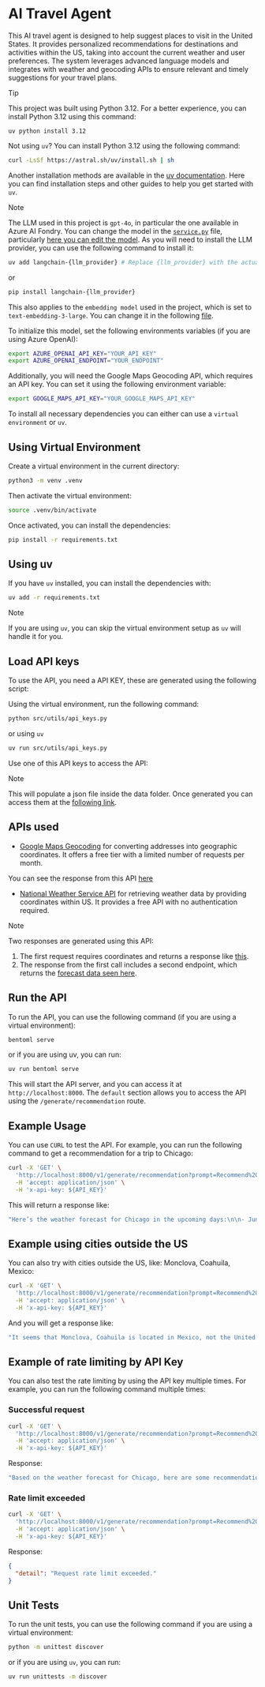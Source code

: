 # AI Travel Agent

This AI travel agent is designed to help suggest places to visit in the United States. It provides personalized recommendations for destinations and activities within the US, taking into account the current weather and user preferences. The system leverages advanced language models and integrates with weather and geocoding APIs to ensure relevant and timely suggestions for your travel plans.

> [!TIP]
> This project was built using Python 3.12. For a better experience, you can install Python 3.12 using this command:
> ```
> uv python install 3.12
>```
> Not using `uv`? You can install Python 3.12 using the following command:
> ```bash
> curl -LsSf https://astral.sh/uv/install.sh | sh
> ```
> Another installation methods are available in the [uv documentation](https://docs.astral.sh/uv/getting-started/installation/#installation-methods). Here you can find installation steps and other guides to help you get started with `uv`.

> [!NOTE]
> The LLM used in this project is `gpt-4o`, in particular the one available in Azure AI Fondry. You can change the model in the [`service.py`](service.py) file, particularly [here you can edit the model](service.py#L32). As you will need to install the LLM provider, you can use the following command to install it:
>
> ```bash
> uv add langchain-{llm_provider} # Replace {llm_provider} with the actual provider name, e.g., deepseek
> ```
> or 
> ```bash
> pip install langchain-{llm_provider}
> ``` 
> This also applies to the `embedding model` used in the project, which is set to `text-embedding-3-large`. You can change it in the following [file](src/travel_agent_tools.py#L101).

To initialize this model, set the following environments variables (if you are using Azure OpenAI):

```bash
export AZURE_OPENAI_API_KEY="YOUR_API_KEY"
export AZURE_OPENAI_ENDPOINT="YOUR_ENDPOINT"
```

Additionally, you will need the Google Maps Geocoding API, which requires an API key. You can set it using the following environment variable:

```bash
export GOOGLE_MAPS_API_KEY="YOUR_GOOGLE_MAPS_API_KEY"
```

To install all necessary dependencies you can either can use a `virtual environment` or `uv`. 

## Using Virtual Environment
Create a virtual environment in the current directory:
```bash
python3 -m venv .venv
```

Then activate the virtual environment:
```bash
source .venv/bin/activate
```

Once activated, you can install the dependencies:
```bash
pip install -r requirements.txt
```
## Using uv
If you have `uv` installed, you can install the dependencies with:
```bash
uv add -r requirements.txt
```

>[!NOTE]
> If you are using `uv`, you can skip the virtual environment setup as `uv` will handle it for you.

## Load API keys
To use the API, you need a API KEY, these are generated using the following script:

Using the virtual environment, run the following command:
```bash
python src/utils/api_keys.py 
```

or using `uv`
```bash
uv run src/utils/api_keys.py 
```

Use one of this API keys to access the API:

> [!NOTE] 
> This will populate a json file inside the data folder. Once generated you can access them at the [following link](data/api_keys.json).

## APIs used

- [Google Maps Geocoding](https://developers.google.com/maps/documentation/geocoding/requests-geocoding#geocoding-lookup) for converting addresses into geographic coordinates. It offers a free tier with a limited number of requests per month.

You can see the response from this API [here](results/geocode.json)

- [National Weather Service API](https://www.weather.gov/documentation/services-web-api) for retrieving weather data by providing coordinates within US. It provides a free API with no authentication required.

> [!NOTE]  
> Two responses are generated using this API:  
> 1. The first request requires coordinates and returns a response like [this](results/points.json).  
> 2. The response from the first call includes a second endpoint, which returns the [forecast data seen here](results/forecast.json).

## Run the API
To run the API, you can use the following command (if you are using a virtual environment):
```bash
bentoml serve
```

or if you are using uv, you can run:
```bash
uv run bentoml serve
```
This will start the API server, and you can access it at `http://localhost:8000`. 
The `default` section allows you to access the API using the `/generate/recommendation` route.  

## Example Usage
You can use `CURL` to test the API. For example, you can run the following command to get a recommendation for a trip to Chicago:
```bash
curl -X 'GET' \
  'http://localhost:8000/v1/generate/recommendation?prompt=Recommend%20me%20places%20in%20chicago' \
  -H 'accept: application/json' \
  -H 'x-api-key: ${API_KEY}'
```
This will return a response like:
```bash
"Here’s the weather forecast for Chicago in the upcoming days:\n\n- June 12: Mostly Cloudy\n- June 13: Chance of Rain Showers\n- June 14: Partly Cloudy\n- June 15: Mostly Cloudy\n- June 16-19: Chance of Showers and Thunderstorms\n\nBased on this forecast, here are some recommendations:\n\n### Indoor Activities (Ideal for rainy or cloudy days):\n- **Shedd Aquarium**: Explore marine life from around the globe in this world-class indoor aquarium.\n\n### Outdoor Activities (Best for partly cloudy days like June 14):\n- **Millennium Park**: Enjoy the iconic Cloud Gate sculpture and beautiful outdoor spaces.\n- **Chicago Riverwalk**: Stroll along the scenic riverwalk with views of the city skyline.\n\nFor safety and comfort, prioritize indoor activities during rainy or stormy days. Let me know if you'd like more tailored suggestions!"
```

## Example using cities outside the US
You can also try with cities outside the US, like: Monclova, Coahuila, Mexico:
```bash
curl -X 'GET' \
  'http://localhost:8000/v1/generate/recommendation?prompt=Recommend%20me%20places%20in%20monclova%2C%20coahuila' \
  -H 'accept: application/json' \
  -H 'x-api-key: ${API_KEY}'
```

And you will get a response like:
```bash
"It seems that Monclova, Coahuila is located in Mexico, not the United States. My expertise is focused on planning weather-aware activities in cities within the United States. Unfortunately, I cannot assist with recommendations for cities outside the U.S.\n\nIf you have a U.S. city in mind, feel free to share it, and I’ll be happy to help!"
```

## Example of rate limiting by API Key
You can also test the rate limiting by using the API key multiple times. For example, you can run the following command multiple times:

### Successful request
```bash
curl -X 'GET' \
  'http://localhost:8000/v1/generate/recommendation?prompt=Recommend%20me%20places%20in%20chicago' \
  -H 'accept: application/json' \
  -H 'x-api-key: ${API_KEY}'
```

Response:
```bash
"Based on the weather forecast for Chicago, here are some recommendations:\n\n### Weather Forecast:\n- **June 12:** Mostly Cloudy\n- **June 13:** Chance Rain Showers\n- **June 14:** Partly Cloudy\n- **June 15:** Mostly Cloudy\n- **June 16-19:** Chance Showers and Thunderstorms\n\n### Suggested Activities:\n1. **Shedd Aquarium**: Explore marine life from around the globe in this indoor aquarium. Perfect for cloudy or rainy days.\n2. **Art Institute of Chicago**: Dive into art and architecture in this indoor space, ideal for staying dry during rain showers.\n\nLet me know if you'd like more specific recommendations or details!"
```

### Rate limit exceeded
```bash
curl -X 'GET' \
  'http://localhost:8000/v1/generate/recommendation?prompt=Recommend%20me%20places%20in%20chicago' \
  -H 'accept: application/json' \
  -H 'x-api-key: ${API_KEY}'
```

Response:
```JSON
{
  "detail": "Request rate limit exceeded."
}
```

## Unit Tests
To run the unit tests, you can use the following command if you are using a virtual environment:
```bash
python -m unittest discover
``` 

or if you are using `uv`, you can run:
```bash
uv run unittests -m discover
```


